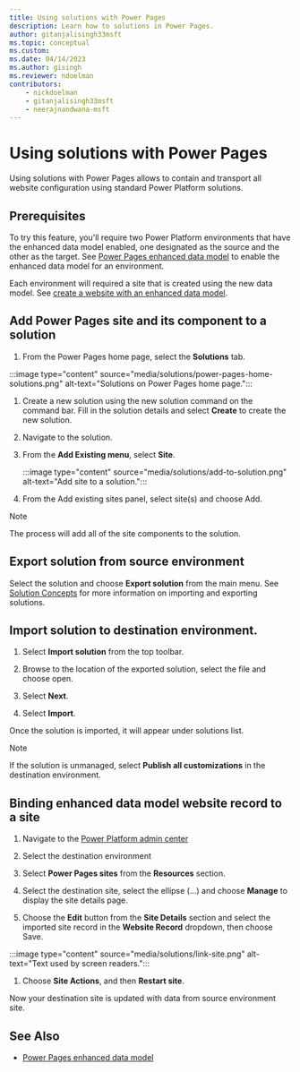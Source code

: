 ```yaml
---
title: Using solutions with Power Pages
description: Learn how to solutions in Power Pages.
author: gitanjalisingh33msft
ms.topic: conceptual
ms.custom: 
ms.date: 04/14/2023
ms.author: gisingh
ms.reviewer: ndoelman
contributors:
    - nickdoelman
    - gitanjalisingh33msft
    - neerajnandwana-msft
---
```


# Using solutions with Power Pages

Using solutions with Power Pages allows to contain and transport all website configuration using standard Power Platform solutions.

## Prerequisites

To try this feature, you'll require two Power Platform environments that have the enhanced data model enabled, one designated as the source and the other as the target. See [Power Pages enhanced data model](../getting-started/enhanced-data-model.md) to enable the enhanced data model for an environment.

Each environment will required a site that is created using the new data model. See [create a website with an enhanced data model](../getting-started/enhanced-data-model.md#create-a-website-with-an-enhanced-data-model).

## Add Power Pages site and its component to a solution

1. From the Power Pages home page, select the **Solutions** tab.

:::image type="content" source="media/solutions/power-pages-home-solutions.png" alt-text="Solutions on Power Pages home page.":::

1. Create a new solution using the new solution command on the command bar. Fill in the solution details and select **Create** to create the new solution. 

1. Navigate to the solution.

1. From the **Add Existing menu**, select **Site**.

    :::image type="content" source="media/solutions/add-to-solution.png" alt-text="Add site to a solution.":::

1. From the Add existing sites panel, select site(s) and choose Add.

> [!NOTE]
> The process will add all of the site components to the solution.

## Export solution from source environment

Select the solution and choose **Export solution** from the main menu. See [Solution Concepts](/power-platform/alm/solution-concepts-alm) for more information on importing and exporting solutions.

## Import solution to destination environment.

1. Select **Import solution** from the top toolbar.

1. Browse to the location of the exported solution, select the file and choose open.

1. Select **Next**.

1. Select **Import**.

Once the solution is imported, it will appear under solutions list.

> [!NOTE]
> If the solution is unmanaged, select **Publish all customizations** in the destination environment.

## Binding enhanced data model website record to a site

1. Navigate to the [Power Platform admin center](hhtps://aka.ms/ppac)

1. Select the destination environment

1. Select **Power Pages sites** from the **Resources** section.

1. Select the destination site, select the ellipse (…) and choose **Manage** to display the site details page.

1. Choose the **Edit** button from the **Site Details** section and select the imported site record in the **Website Record** dropdown, then choose Save.

:::image type="content" source="media/solutions/link-site.png" alt-text="Text used by screen readers.":::

1. Choose **Site Actions**, and then **Restart site**.

Now your destination site is updated with data from source environment site.

## See Also
- [Power Pages enhanced data model](../getting-started/enhanced-data-model.md)

